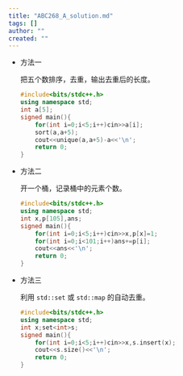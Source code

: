 ```yaml
---
title: "ABC268_A_solution.md"
tags: []
author: ""
created: ""
---
```


- 方法一

    把五个数排序，去重，输出去重后的长度。

    ```cpp
    #include<bits/stdc++.h>
    using namespace std;
    int a[5];
    signed main(){
        for(int i=0;i<5;i++)cin>>a[i];
        sort(a,a+5);
        cout<<unique(a,a+5)-a<<'\n';
        return 0;
    }
    ```

- 方法二

    开一个桶，记录桶中的元素个数。

    ```cpp
    #include<bits/stdc++.h>
    using namespace std;
    int x,p[105],ans;
    signed main(){
        for(int i=0;i<5;i++)cin>>x,p[x]=1;
        for(int i=0;i<101;i++)ans+=p[i];
        cout<<ans<<'\n';
        return 0;
    }
    ```

- 方法三

    利用 `std::set` 或 `std::map` 的自动去重。

    ```cpp
    #include<bits/stdc++.h>
    using namespace std;
    int x;set<int>s;
    signed main(){
        for(int i=0;i<5;i++)cin>>x,s.insert(x);
        cout<<s.size()<<'\n';
        return 0;
    }
    ```

    

